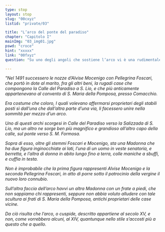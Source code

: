 ```yaml
---
type: stop
layout: stop
slug: "00cxyz"
listid: "private/03"

title: "L’arco del ponte del paradiso"
chapter: "Capitolo I"
mainImg: "03_img01.jpg"
pswd: "croce"
hint: "xxxxx"
link: "00fxyz"
question: "Su uno degli angoli che sostiene l’arco vi è una rudimentale incisione, di cosa si tratta?"

---
```

*"Nel 1491 successero le nozze d’Alvise Mocenigo con Pellegrina Foscari, che portò in dote al marito, fra gli altri beni, la rugadi case che compongono la Calle del Paradiso a S. Lio, e che più anticamente appartenevano al convento di S. Maria della Pomposa, presso Comacchio.*

*Era costume che coloro, I quali volevano affermarsi proprietari degli stabili posti sì dall’una che dall’altra parte d’una via, li facessero unire nella sommità per mezzo d’un arco.*

*Uno di questi archi scorgesi in Calle del Paradiso verso la Salizzada di S. Lio, ma un altro ne sorge ben più magnifico e grandioso all’altro capo della calle, sul ponte verso S. M. Formosa.*

*Sopra di esso, oltre gli stemmi Foscari e Mocenigo, sta una Madonna che ha due figura inginocchiate ai lati, l’una di un uomo in veste senatoria, e berretta, e l’altra di donna in abito lungo fino a terra, colle maniche a sbuffi, e cuffia in testa.*

*Non è improbabile che la prima figura rappresenti Alvise Mocenigo e la seconda Pellegrina Foscari, in atto di porre sotto il patrocinio della vergine il nuovo loro connubio.*

*Sull’altra faccia dell’arco havvi un altra Madonna con un frate a piedi, che non sappiamo chi rappresenti, seppure non abbia voluto alludere con tale scultura ai frati di S. Maria della Pomposa, antichi proprietari delle case vicine.*

*Da ciò risulta che l’arco, o cuspide, descritto appartiene al secolo XV, e non, come vorrebbero alcuni, al XIV, quantunque nello stile s’accosti più a questo che a quello.*
